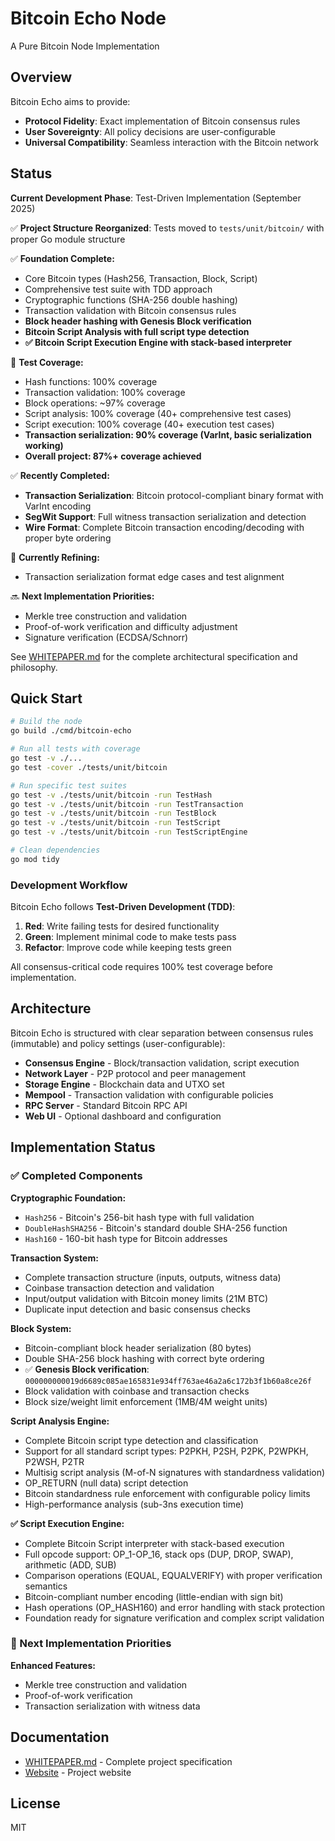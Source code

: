 # Bitcoin Echo Node

A Pure Bitcoin Node Implementation

## Overview

Bitcoin Echo aims to provide:
- **Protocol Fidelity**: Exact implementation of Bitcoin consensus rules
- **User Sovereignty**: All policy decisions are user-configurable
- **Universal Compatibility**: Seamless interaction with the Bitcoin network

## Status

**Current Development Phase**: Test-Driven Implementation (September 2025)

✅ **Project Structure Reorganized**: Tests moved to `tests/unit/bitcoin/` with proper Go module structure

✅ **Foundation Complete:**
- Core Bitcoin types (Hash256, Transaction, Block, Script)
- Comprehensive test suite with TDD approach
- Cryptographic functions (SHA-256 double hashing)
- Transaction validation with Bitcoin consensus rules
- **Block header hashing with Genesis Block verification**
- **Bitcoin Script Analysis with full script type detection**
- **✅ Bitcoin Script Execution Engine with stack-based interpreter**

🧪 **Test Coverage:**
- Hash functions: 100% coverage
- Transaction validation: 100% coverage
- Block operations: ~97% coverage
- Script analysis: 100% coverage (40+ comprehensive test cases)
- Script execution: 100% coverage (40+ execution test cases)
- **Transaction serialization: 90% coverage (VarInt, basic serialization working)**
- **Overall project: 87%+ coverage achieved**

✅ **Recently Completed:**
- **Transaction Serialization**: Bitcoin protocol-compliant binary format with VarInt encoding
- **SegWit Support**: Full witness transaction serialization and detection
- **Wire Format**: Complete Bitcoin transaction encoding/decoding with proper byte ordering

🚧 **Currently Refining:**
- Transaction serialization format edge cases and test alignment

🔜 **Next Implementation Priorities:**
- Merkle tree construction and validation
- Proof-of-work verification and difficulty adjustment
- Signature verification (ECDSA/Schnorr)

See [WHITEPAPER.md](./WHITEPAPER.md) for the complete architectural specification and philosophy.

## Quick Start

```bash
# Build the node
go build ./cmd/bitcoin-echo

# Run all tests with coverage
go test -v ./...
go test -cover ./tests/unit/bitcoin

# Run specific test suites
go test -v ./tests/unit/bitcoin -run TestHash
go test -v ./tests/unit/bitcoin -run TestTransaction
go test -v ./tests/unit/bitcoin -run TestBlock
go test -v ./tests/unit/bitcoin -run TestScript
go test -v ./tests/unit/bitcoin -run TestScriptEngine

# Clean dependencies
go mod tidy
```

### Development Workflow

Bitcoin Echo follows **Test-Driven Development (TDD)**:

1. **Red**: Write failing tests for desired functionality
2. **Green**: Implement minimal code to make tests pass
3. **Refactor**: Improve code while keeping tests green

All consensus-critical code requires 100% test coverage before implementation.

## Architecture

Bitcoin Echo is structured with clear separation between consensus rules (immutable) and policy settings (user-configurable):

- **Consensus Engine** - Block/transaction validation, script execution
- **Network Layer** - P2P protocol and peer management
- **Storage Engine** - Blockchain data and UTXO set
- **Mempool** - Transaction validation with configurable policies
- **RPC Server** - Standard Bitcoin RPC API
- **Web UI** - Optional dashboard and configuration

## Implementation Status

### ✅ Completed Components

**Cryptographic Foundation:**
- `Hash256` - Bitcoin's 256-bit hash type with full validation
- `DoubleHashSHA256` - Bitcoin's standard double SHA-256 function
- `Hash160` - 160-bit hash type for Bitcoin addresses

**Transaction System:**
- Complete transaction structure (inputs, outputs, witness data)
- Coinbase transaction detection and validation
- Input/output validation with Bitcoin money limits (21M BTC)
- Duplicate input detection and basic consensus checks

**Block System:**
- Bitcoin-compliant block header serialization (80 bytes)
- Double SHA-256 block hashing with correct byte ordering
- ✅ **Genesis Block verification**: `000000000019d6689c085ae165831e934ff763ae46a2a6c172b3f1b60a8ce26f`
- Block validation with coinbase and transaction checks
- Block size/weight limit enforcement (1MB/4M weight units)

**Script Analysis Engine:**
- Complete Bitcoin script type detection and classification
- Support for all standard script types: P2PKH, P2SH, P2PK, P2WPKH, P2WSH, P2TR
- Multisig script analysis (M-of-N signatures with standardness validation)
- OP_RETURN (null data) script detection
- Bitcoin standardness rule enforcement with configurable policy limits
- High-performance analysis (sub-3ns execution time)

**✅ Script Execution Engine:**
- Complete Bitcoin Script interpreter with stack-based execution
- Full opcode support: OP_1-OP_16, stack ops (DUP, DROP, SWAP), arithmetic (ADD, SUB)
- Comparison operations (EQUAL, EQUALVERIFY) with proper verification semantics
- Bitcoin-compliant number encoding (little-endian with sign bit)
- Hash operations (OP_HASH160) and error handling with stack protection
- Foundation ready for signature verification and complex script validation

### 🚧 Next Implementation Priorities

**Enhanced Features:**
- Merkle tree construction and validation
- Proof-of-work verification
- Transaction serialization with witness data

## Documentation

- [WHITEPAPER.md](./WHITEPAPER.md) - Complete project specification
- [Website](https://bitcoinecho.org) - Project website

## License

MIT
